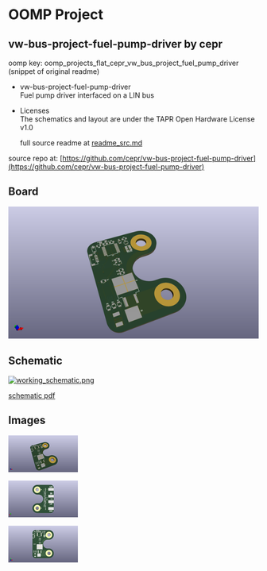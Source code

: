 # OOMP Project  
## vw-bus-project-fuel-pump-driver  by cepr  
  
oomp key: oomp_projects_flat_cepr_vw_bus_project_fuel_pump_driver  
(snippet of original readme)  
  
- vw-bus-project-fuel-pump-driver  
Fuel pump driver interfaced on a LIN bus  
  
- Licenses  
The schematics and layout are under the TAPR Open Hardware License v1.0  
  
  
  full source readme at [readme_src.md](readme_src.md)  
  
source repo at: [https://github.com/cepr/vw-bus-project-fuel-pump-driver](https://github.com/cepr/vw-bus-project-fuel-pump-driver)  
## Board  
  
[![working_3d.png](working_3d_600.png)](working_3d.png)  
## Schematic  
  
[![working_schematic.png](working_schematic_600.png)](working_schematic.png)  
  
[schematic pdf](working_schematic.pdf)  
## Images  
  
[![working_3d.png](working_3d_140.png)](working_3d.png)  
  
[![working_3d_back.png](working_3d_back_140.png)](working_3d_back.png)  
  
[![working_3d_front.png](working_3d_front_140.png)](working_3d_front.png)  
